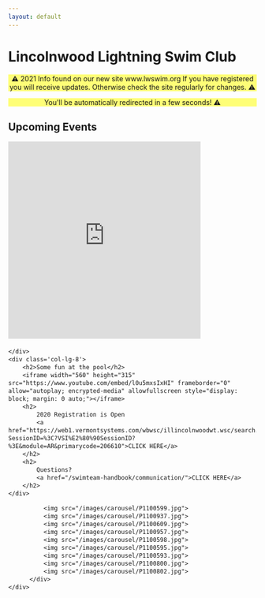 ```yaml
---
layout: default
---
```

<script type = "text/javascript">
            setTimeout(function() {
               window.location = "http://lwswim.org";
            }, 5000);
</script>
<div class='jumbotron'>
    <h1>Lincolnwood Lightning Swim Club</h1>
</div>

<div class='row'>
    <div class='col-lg-12'>
        <p style='text-align: center; background-color: #ffff0087;'>
            &#9888; 
            2021 Info found on our new site www.lwswim.org 
            If you have registered you will receive updates.
            Otherwise check the site regularly for changes.
                                &#9888;
        </p>
        <p style='text-align: center; background-color: #ffff0087;'>
            You'll be automatically redirected in a few seconds!
            &#9888;
        </p>
    </div>
<div>
<div class='row'>
    <div class='col-lg-4'>
        <h2>Upcoming Events</h2>
        <iframe src="https://calendar.google.com/calendar/embed?showTitle=0&amp;showNav=0&amp;showDate=0&amp;showPrint=0&amp;showTabs=0&amp;showCalendars=0&amp;showTz=0&amp;mode=AGENDA&amp;height=400&amp;wkst=1&amp;bgcolor=%23FFFFFF&amp;src=r44o6u4ceeoeji3e26n2pdm0do%40group.calendar.google.com&amp;color=%232F6309&amp;ctz=America%2FMexico_City"
                class='google-calendar'
                style="border-width:0"
                width="390"
                height="400"
                frameborder="0"
                scrolling="no"></iframe>

    </div>
    <div class='col-lg-8'>
        <h2>Some fun at the pool</h2>
        <iframe width="560" height="315" src="https://www.youtube.com/embed/l0u5mxsIxHI" frameborder="0" allow="autoplay; encrypted-media" allowfullscreen style="display: block; margin: 0 auto;"></iframe>
        <h2>
    	    2020 Registration is Open
            <a href="https://web1.vermontsystems.com/wbwsc/illincolnwoodwt.wsc/search.html?SessionID=%3C?VSI%E2%80%90SessionID?%3E&module=AR&primarycode=206610">CLICK HERE</a> 
        </h2>
        <h2>
    	    Questions?
            <a href="/swimteam-handbook/communication/">CLICK HERE</a> 
        </h2>
    </div>
</div>
<div class='row'>
    <div class='col-lg-12 carousel-wrap'>
          <div class="slick-carousel">

              <img src="/images/carousel/P1100599.jpg">
              <img src="/images/carousel/P1100937.jpg">
              <img src="/images/carousel/P1100609.jpg">
              <img src="/images/carousel/P1100957.jpg">
              <img src="/images/carousel/P1100598.jpg">
              <img src="/images/carousel/P1100595.jpg">
              <img src="/images/carousel/P1100593.jpg">
              <img src="/images/carousel/P1100800.jpg">
              <img src="/images/carousel/P1100802.jpg">
          </div>
    </div>
</div>



<!--
<div class="home">

  <h1 class="page-heading">Posts</h1>

  <ul class="post-list">
    {% for post in site.posts %}
      <li>
        <span class="post-meta">{{ post.date | date: "%b %-d, %Y" }}</span>

        <h2>
          <a class="post-link" href="{{ post.url | prepend: site.baseurl }}">{{ post.title }}</a>
        </h2>
      </li>
    {% endfor %}
  </ul>

</div>
-->
